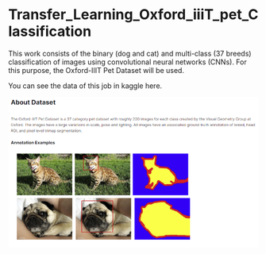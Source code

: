 # Transfer_Learning_Oxford_iiiT_pet_Classification
This work consists of the binary (dog and cat) and multi-class (37 breeds) classification of images using convolutional neural networks (CNNs). For this purpose, the Oxford-IIIT Pet Dataset will be used.

You can see the data of this job in kaggle here.


![Ambiente](./imagens/About.PNG "About")














